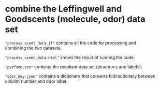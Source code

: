 # combine the Leffingwell and Goodscents (molecule, odor) data set

`"process_scent_data.jl"` contains all the code for processing and combining the two datasets.

`"process_scent_data.html"` shows the result of running the code.

`"pyrfume.csv"` contains the resultant data set (structures and labels).

`"odor_key.json"` contains a dictionary that converts bidirectionally between column number and odor label.
